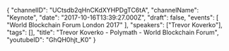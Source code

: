 {
    "channelID": "UCtsdb2qHnCKdXYHPDgTC6tA",
    "channelName": "Keynote",
    "date": "2017-10-16T13:39:27.000Z",
    "draft": false,
    "events": [
        "World Blockchain Forum London 2017"
    ],
    "speakers": ["Trevor Koverko"],
    "tags": [],
    "title": "Trevor Koverko - Polymath - World Blockchain Forum",
    "youtubeID": "GhQH0hjt_K0"
}
